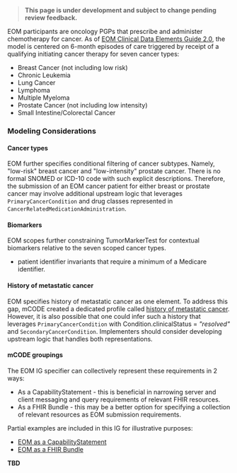 <blockquote class="stu-note">
    <p>
    <strong>This page is under development and subject to change pending review feedback.</strong>
    </p>
</blockquote>

EOM participants are oncology PGPs that prescribe and administer chemotherapy for cancer. As of [EOM Clinical Data Elements Guide 2.0](https://www.cms.gov/priorities/innovation/media/document/eom-clinical-data-elements-guide), the model is centered on 6-month episodes of care triggered by receipt of a qualifying initiating cancer therapy for seven cancer types:
* Breast Cancer (not including low risk)
* Chronic Leukemia
* Lung Cancer
* Lymphoma
* Multiple Myeloma
* Prostate Cancer (not including low intensity)
* Small Intestine/Colorectal Cancer

### Modeling Considerations

#### Cancer types

EOM further specifies conditional filtering of cancer subtypes. Namely, "low-risk" breast cancer and "low-intensity" prostate cancer. There is no formal SNOMED or ICD-10 code with such explicit descriptions. Therefore, the submission of an EOM cancer patient for either breast or prostate cancer may involve additional upstream logic that leverages `PrimaryCancerCondition` and drug classes represented in `CancerRelatedMedicationAdministration`.

#### Biomarkers
EOM scopes further constraining TumorMarkerTest for contextual biomarkers relative to the seven scoped cancer types.
* patient identifier invariants that require a minimum of a Medicare identifier.

#### History of metastatic cancer
EOM specifies history of metastatic cancer as one element. To address this gap, mCODE created a dedicated profile called [history of metastatic cancer](https://hl7.org/fhir/us/mcode/STU3/StructureDefinition-mcode-history-of-metastatic-cancer.html). However, it is also possible that one could infer such a history that leverages `PrimaryCancerCondition` with Condition.clinicalStatus = *"resolved"* and `SecondaryCancerCondition`. Implementers should consider developing upstream logic that handles both representations.

#### mCODE groupings

The EOM IG specifier can collectively represent these requirements in 2 ways:
* As a CapabilityStatement - this is beneficial in narrowing server and client messaging and query requirements of relevant FHIR resources.
* As a FHIR Bundle - this may be a better option for specifying a collection of relevant resources as EOM submission requirements.

Partial examples are included in this IG for illustrative purposes:
* [EOM as a CapabilityStatement](CapabilityStatement-eom-mcode-server)
* [EOM as a FHIR Bundle](StructureDefinition-mcode-patient-bundle)


**TBD**